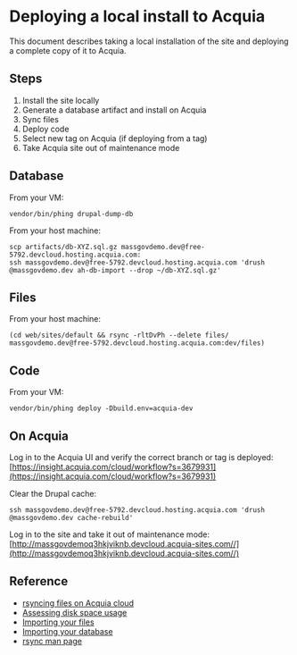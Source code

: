 # Deploying a local install to Acquia

This document describes taking a local installation of the site and deploying a complete copy of it to Acquia.

## Steps

1. Install the site locally
1. Generate a database artifact and install on Acquia
1. Sync files
1. Deploy code
1. Select new tag on Acquia (if deploying from a tag)
1. Take Acquia site out of maintenance mode

## Database

From your VM:

```
vendor/bin/phing drupal-dump-db
```

From your host machine:

```
scp artifacts/db-XYZ.sql.gz massgovdemo.dev@free-5792.devcloud.hosting.acquia.com:
ssh massgovdemo.dev@free-5792.devcloud.hosting.acquia.com 'drush @massgovdemo.dev ah-db-import --drop ~/db-XYZ.sql.gz'
```

## Files

From your host machine:

```
(cd web/sites/default && rsync -rltDvPh --delete files/ massgovdemo.dev@free-5792.devcloud.hosting.acquia.com:dev/files)
```

## Code

From your VM:

```
vendor/bin/phing deploy -Dbuild.env=acquia-dev
```

## On Acquia

Log in to the Acquia UI and verify the correct branch or tag is deployed: [https://insight.acquia.com/cloud/workflow?s=3679931](https://insight.acquia.com/cloud/workflow?s=3679931)

Clear the Drupal cache:

```
ssh massgovdemo.dev@free-5792.devcloud.hosting.acquia.com 'drush @massgovdemo.dev cache-rebuild'
```

Log in to the site and take it out of maintenance mode: [http://massgovdemoq3hkjviknb.devcloud.acquia-sites.com//](http://massgovdemoq3hkjviknb.devcloud.acquia-sites.com//)

## Reference

* [rsyncing files on Acquia cloud](https://docs.acquia.com/articles/rsyncing-files-acquia-cloud)
* [Assessing disk space usage](https://docs.acquia.com/articles/assessing-disk-space-usage)
* [Importing your files](https://docs.acquia.com/cloud/site/import/manual/files)
* [Importing your database](https://docs.acquia.com/cloud/site/import/manual/database)
* [rsync man page](http://linux.die.net/man/1/rsync)
